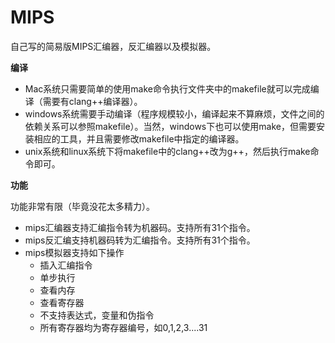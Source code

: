 # MIPS
自己写的简易版MIPS汇编器，反汇编器以及模拟器。

**编译**

- Mac系统只需要简单的使用make命令执行文件夹中的makefile就可以完成编译（需要有clang++编译器）。
- windows系统需要手动编译（程序规模较小，编译起来不算麻烦，文件之间的依赖关系可以参照makefile）。当然，windows下也可以使用make，但需要安装相应的工具，并且需要修改makefile中指定的编译器。
- unix系统和linux系统下将makefile中的clang++改为g++，然后执行make命令即可。

**功能**

功能非常有限（毕竟没花太多精力）。

- mips汇编器支持汇编指令转为机器码。支持所有31个指令。
- mips反汇编支持机器码转为汇编指令。支持所有31个指令。
- mips模拟器支持如下操作
  - 插入汇编指令
  - 单步执行
  - 查看内存
  - 查看寄存器
  - 不支持表达式，变量和伪指令
  - 所有寄存器均为寄存器编号，如0,1,2,3....31